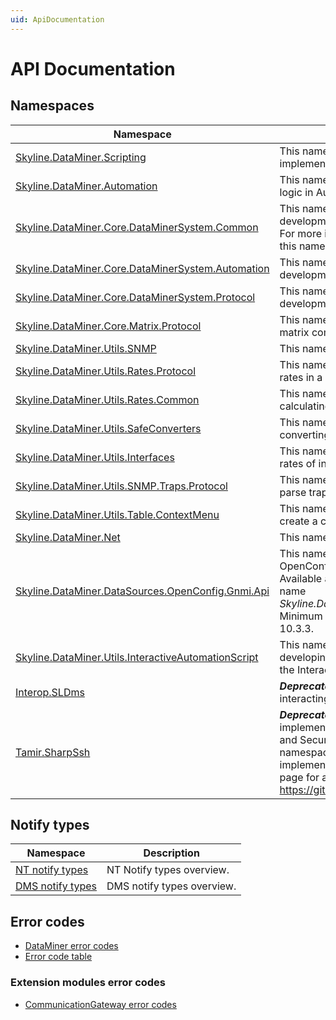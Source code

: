 ```yaml
---
uid: ApiDocumentation
---
```


# API Documentation

## Namespaces

|Namespace|Description|
|--- |--- |
|[Skyline.DataMiner.Scripting](xref:Skyline.DataMiner.Scripting)|This namespace contains classes used to implement logic in QActions of connectors.|
|[Skyline.DataMiner.Automation](xref:Skyline.DataMiner.Automation)|This namespace contains types used to implement logic in Automation scripts.|
|[Skyline.DataMiner.Core.DataMinerSystem.Common](xref:Skyline.DataMiner.Core.DataMinerSystem.Common)|This namespace contains types used for development of protocols and Automation scripts. For more information on how to use types from this namespace, refer to [Introduction](xref:ClassLibraryIntroduction).|
|[Skyline.DataMiner.Core.DataMinerSystem.Automation](xref:Skyline.DataMiner.Core.DataMinerSystem.Automation)|This namespace contains types used for development of Automation scripts.|
|[Skyline.DataMiner.Core.DataMinerSystem.Protocol](xref:Skyline.DataMiner.Core.DataMinerSystem.Protocol)|This namespace contains types used for development of protocols.|
|[Skyline.DataMiner.Core.Matrix.Protocol](xref:Skyline.DataMiner.Core.Matrix.Protocol)|This namespace contains types for defining a matrix component in a connector.|
|[Skyline.DataMiner.Utils.SNMP](xref:Skyline.DataMiner.Utils.SNMP)|This namespace contains types related to SNMP.|
|[Skyline.DataMiner.Utils.Rates.Protocol](xref:Skyline.DataMiner.Utils.Rates.Protocol)|This namespace defines types for calculation rates in a connector.|
|[Skyline.DataMiner.Utils.Rates.Common](xref:Skyline.DataMiner.Utils.Rates.Common)|This namespace defines types related to calculating rates.|
|[Skyline.DataMiner.Utils.SafeConverters](xref:Skyline.DataMiner.Utils.SafeConverters)|This namespace defines types that allow safe converting from double to integers.|
|[Skyline.DataMiner.Utils.Interfaces](xref:Skyline.DataMiner.Utils.Interfaces)|This namespace defines types for calculation rates of interfaces.|
|[Skyline.DataMiner.Utils.SNMP.Traps.Protocol](xref:Skyline.DataMiner.Utils.SNMP.Traps.Protocol)|This namespace provides functionality to easily parse traps in a connector.|
|[Skyline.DataMiner.Utils.Table.ContextMenu](xref:Skyline.DataMiner.Utils.Table.ContextMenu)|This namespace provides functionality to easily create a custom context menu.|
|[Skyline.DataMiner.Net](xref:Skyline.DataMiner.Net)|This namespace contains SLNet types.|
|[Skyline.DataMiner.DataSources.OpenConfig.Gnmi.Api](xref:Skyline.DataMiner.DataSources.OpenConfig.Gnmi.Api)|This namespace contains types to facilitate OpenConfig communication.<br> Available as an internal [NuGet package](xref:TOONuGet) with the name *Skyline.DataMiner.DataSources.OpenConfig.Gnmi*.<br> Minimum required DataMiner version: DataMiner 10.3.3.|
|[Skyline.DataMiner.Utils.InteractiveAutomationScript](xref:Skyline.DataMiner.Utils.InteractiveAutomationScript)|This namespace contains types used for developing interactive Automation scripts using the InteractiveAutomationScriptToolkit.|
|[Interop.SLDms](xref:Interop.SLDms)|***Deprecated*** This namespace contains types for interacting with a DataMiner System.|
|[Tamir.SharpSsh](xref:Tamir.SharpSsh)|***Deprecated*** This namespace contains classes implementing SSH File Transfer Protocol (SFTP) and Secure Copy (SCP) functionality. **NOTE:** This namespace is obsolete for SCP and SFTP implementations. Please refer to the following page for an alternative for such implementations: <https://github.com/sshnet/SSH.NET>. |

## Notify types

|Namespace|Description|
|--- |--- |
|[NT notify types](xref:NTNotifyTypesOverview)|NT Notify types overview.|
|[DMS notify types](xref:SLDmsNotifyTypes)|DMS notify types overview.|

## Error codes

- [DataMiner error codes](xref:DataMinerErrorCodes)
- [Error code table](xref:ErrorCodeTable)

### Extension modules error codes

- [CommunicationGateway error codes](xref:CommunicationGateway_ErrorCodes)
